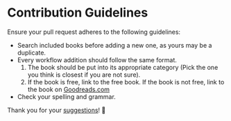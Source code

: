 # Contribution Guidelines
Ensure your pull request adheres to the following guidelines:
- Search included books before adding a new one, as yours may be a duplicate.
- Every workflow addition should follow the same format.
	1. The book should be put into its appropriate category (Pick the one you think is closest if you are not sure).
	2. If the book is free, link to the free book. If the book is not free, link to the book on [Goodreads.com](https://www.goodreads.com/)
- Check your spelling and grammar.

Thank you for your [suggestions](https://github.com/learn-anything/books/edit/master/readme.md)! 💜
